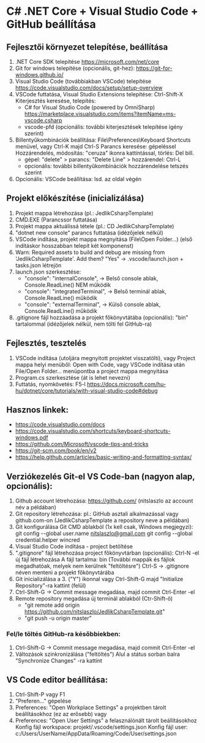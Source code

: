 # C# .NET Core + Visual Studio Code + GitHub beállítása

## Fejlesztői környezet telepítése, beállítása
1.  .NET Core SDK telepítése
    https://microsoft.com/net/core 
2.  Git for windows telepítése (opcionális, git-hez):
    https://git-for-windows.github.io/
3.  Visual Studio Code (továbbiakban VSCode) telepítése
    https://code.visualstudio.com/docs/setup/setup-overview
4.  VSCode futtatása, Visual Studio Extensions telepítése: Ctrl-Shift-X
    Kiterjesztés keresése, telepítés:
     - C# for Visual Studio Code (powered by OmniSharp)
       https://marketplace.visualstudio.com/items?itemName=ms-vscode.csharp
     - vscode-pfd
     (opcionális: további kiterjesztések telepítése igény szerint)
5.  Billentyűkombinációk beállítása: 
    File\Preferences\Keyboard Shortcuts menüvel, vagy Ctrl-K majd Ctrl-S
    Parancs keresése: gépeléssel
    Hozzárendelés, módosítás: "ceruza" ikonra kattíntással, törlés: Del bill.
    - gépel: "delete" > parancs: "Delete Line" > hozzárendel: Ctrl-L
    - opcionális: további billentyűkombinációk hozzárendelése tetszés szerint
6.  Opcionális: VSCode beállítása: lsd. az oldal végén

## Projekt előkészítése (inicializálása)
1. Projekt mappa létrehozása (pl.: JedlikCsharpTemplate)
2. CMD.EXE (Parancssor futtatása)
3. Projekt mappa aktuálissá tétele (pl.: CD JedlikCsharpTemplate)
4. "dotnet new console" parancs futtatása (idézőjelek nélkül)
5. VSCode indítása, projekt mappa megnyitása (File\Open Folder...)
   (első indításkor hosszabban telepít két komponenst)
6. Warn: Required assets to build and debug are missing from
   'JedlikCsharpTemplate'. Add them? 
   "Yes" -> .vscode/launch.json + tasks.json létrejön
7. launch.json szerkesztése:
   - "console": "internalConsole", ->  Belső console ablak, Console.ReadLine() NEM működik
   - "console": "integratedTerminal", -> Belső terminál ablak, Console.ReadLine() működik
   - "console": "externalTerminal", -> Külső console ablak, Console.ReadLine() működik
8. .gitignore fájl hozzáadása a projekt főkönyvtátába (opcionális):
   "bin" tartalommal (idézőjelek nélkül, nem tölti fel GitHub-ra)

## Fejlesztés, tesztelés
1.  VSCode indítása (utoljára megnyitott projektet visszatölti), vagy
    Project mappa helyi menüből: Open with Code, vagy
    VSCode indítása után File/Open Folder... menüpontba a project mappa megnyitása
2.  Program.cs szerkesztése (át is lehet nevezni)
3.  Futtatás, nyomkövetés: F5-l
    https://docs.microsoft.com/hu-hu/dotnet/core/tutorials/with-visual-studio-code#debug

## Hasznos linkek:
- https://code.visualstudio.com/docs
- https://code.visualstudio.com/shortcuts/keyboard-shortcuts-windows.pdf
- https://github.com/Microsoft/vscode-tips-and-tricks
- https://git-scm.com/book/en/v2
- https://help.github.com/articles/basic-writing-and-formatting-syntax/

## Verziókezelés Git-el VS Code-ban (nagyon alap, opcionális):
1. Github account létrehozása:
   https://github.com/
   (nitslaszlo az account név a példában)
2. Git repository létrehozása:
   pl.: GitHub asztali alkalmazással vagy github.com-on
   (JedlikCsharpTemplate a repository neve a példában)
3. Git konfigurálása Git CMD ablakból (1x kell csak, Windows megjegyzi):
   git config --global user.name nitslaszlo@gmail.com
   git config --global credential.helper wincred
4. Visual Studio Code indítása - project betöltése
5. ".gitignore" fájl létrehozása project főkönyvtárban (opcionális):
    Ctrl-N -el új fájl létrehozása
    A fájl tartalma:
    bin
    (További mappák és fájlok megadhatóak, melyek nem kerülnek "feltöltésre")
    Ctrl-S -> .gitignore néven menteni a projekt főkönyvtárába
5. Git inicializálása a 3. ("Y") ikonnal vagy Ctrl-Shift-G
   majd "Initialize Repository"-ra kattint (felül)
6. Ctrl-Shift-G -> Commit message megadása, majd commit Ctrl-Enter -el
7. Remote repository megadása új terminál ablakból (Ctr-Shift-ö)
   - "git remote add origin https://github.com/nitslaszlo/JedlikCsharpTemplate.git"
   - "git push -u origin master"

### Fel/le töltés GitHub-ra későbbiekben:
1. Ctrl-Shift-G -> Commit message megadása, majd commit Ctrl-Enter -el
2. Változások szinkronizálása ("feltöltés")
   Alul a státus sorban balra "Synchronize Changes" -ra kattínt

## VS Code editor beállítása:
1. Ctrl-Shift-P vagy F1
2. "Preferen..." gépelése
3. Preferences: "Open Workplace Settings" a projektben tárolt beállításokhoz (ez az erősebb) vagy
4. Preferences: "Open User Settings" a felasználónált tárolt beállításokhoz
   Konfig fájl workspace: projekt/.vscode/settings.json
   Konfig fájl user: c:/Users/UserName/AppData/Roaming/Code/User/settings.json






